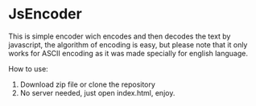# JsEncoder

This is simple encoder wich encodes and then decodes the text by javascript,
the algorithm of encoding is easy, but please note that it only works for ASCII encoding as it was made specially for english language.

How to use:

1. Download zip file or clone the repository
2. No server needed, just open index.html, enjoy.
